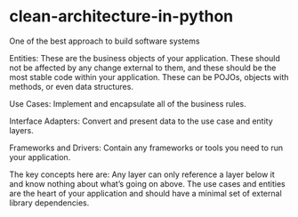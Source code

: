 # clean-architecture-in-python
One of the best approach to build software systems

Entities: These are the business objects of your application. These should not be affected by any change external to them, and these should be the most stable code within your application. These can be POJOs, objects with methods, or even data structures.

Use Cases: Implement and encapsulate all of the business rules.

Interface Adapters: Convert and present data to the use case and entity layers.

Frameworks and Drivers: Contain any frameworks or tools you need to run your application.

The key concepts here are:
Any layer can only reference a layer below it and know nothing about what’s going on above.
The use cases and entities are the heart of your application and should have a minimal set of external library dependencies.
